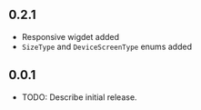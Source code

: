 ## 0.2.1

- Responsive wigdet added
- `SizeType` and `DeviceScreenType` enums added

## 0.0.1

- TODO: Describe initial release.
